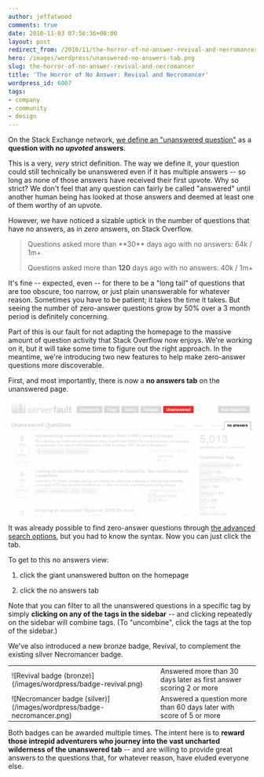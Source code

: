 ```yaml
---
author: jeffatwood
comments: true
date: 2010-11-03 07:56:36+00:00
layout: post
redirect_from: /2010/11/the-horror-of-no-answer-revival-and-necromancer
hero: /images/wordpress/unanswered-no-answers-tab.png
slug: the-horror-of-no-answer-revival-and-necromancer
title: 'The Horror of No Answer: Revival and Necromancer'
wordpress_id: 6007
tags:
- company
- community
- design
---
```


On the Stack Exchange network, [we define an "unanswered question"](http://blog.stackoverflow.com/2008/09/ok-now-define-answered/) as a **question with no _upvoted_ answers**.

This is a very, _very_ strict definition. The way we define it, your question could still technically be unanswered even if it has multiple answers -- so long as none of those answers have received their first upvote. Why so strict? We don't feel that any question can fairly be called "answered" until another human being has looked at those answers and deemed at least one of them worthy of an upvote.

However, we have noticed a sizable uptick in the number of questions that have no answers, as in _zero_ answers, on Stack Overflow.



<blockquote>
Questions asked more than **30** days ago with no answers:
64k / 1m+

Questions asked more than **120** days ago with no answers:
40k / 1m+
</blockquote>


 
It's fine -- expected, even -- for there to be a "long tail" of questions that are too obscure, too narrow, or just plain unanswerable for whatever reason. Sometimes you have to be patient; it takes the time it takes. But seeing the number of zero-answer questions grow by 50% over a 3 month period is definitely concerning.

Part of this is our fault for not adapting the homepage to the massive amount of question activity that Stack Overflow now enjoys. We're working on it, but it will take some time to figure out the right approach. In the meantime, we're introducing two new features to help make zero-answer questions more discoverable.

First, and most importantly, there is now a **no answers tab** on the unanswered page.

![](/images/wordpress/unanswered-no-answers-tab.png)

It was already possible to find zero-answer questions through [the advanced search options](http://stackoverflow.com/search), but you had to know the syntax. Now you can just click the tab.

To get to this no answers view:





  1. click the giant unanswered button on the homepage

  2. click the no answers tab


Note that you can filter to all the unanswered questions in a specific tag by simply **clicking on any of the tags in the sidebar** -- and clicking repeatedly on the sidebar will combine tags. (To "uncombine", click the tags at the top of the sidebar.)

We've also introduced a new bronze badge, Revival, to complement the existing silver Necromancer badge. 

<table >
<tr >

<td >![Revival badge (bronze)](/images/wordpress/badge-revival.png)
</td>

<td >Answered more than 30 days later as first answer scoring 2 or more
</td>
</tr>

<td >![Necromancer badge (silver)](/images/wordpress/badge-necromancer.png)
</td>

<td >
Answered a question more than 60 days later with score of 5 or more

</td>
<tr >
</tr>
</table>

Both badges can be awarded multiple times. The intent here is to **reward those intrepid adventurers who journey into the vast uncharted wilderness of the unanswered tab** -- and are willing to provide great answers to the questions that, for whatever reason, have eluded everyone else.
